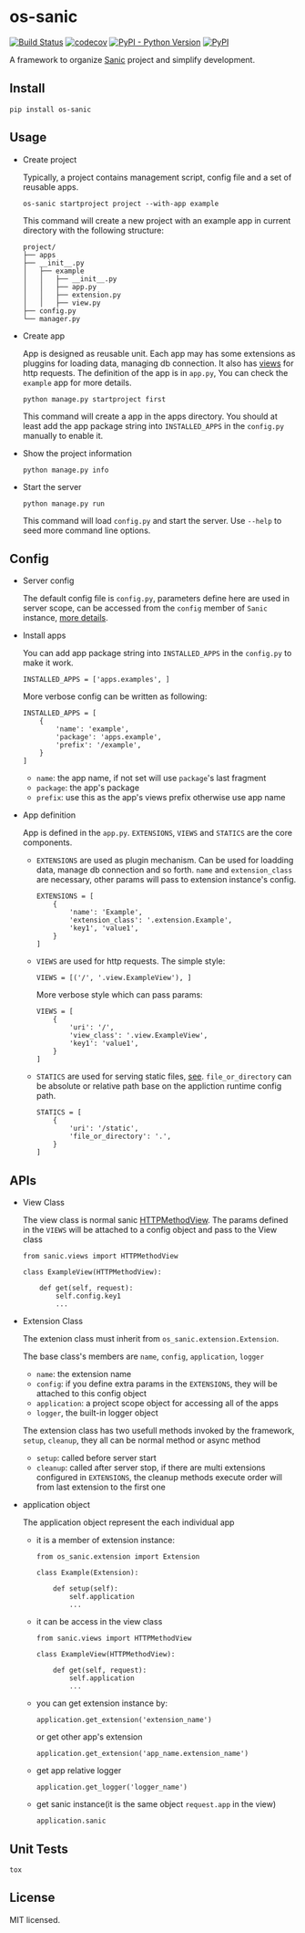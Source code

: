 # os-sanic

[![Build Status](https://www.travis-ci.org/cfhamlet/os-sanic.svg?branch=master)](https://www.travis-ci.org/cfhamlet/os-sanic)
[![codecov](https://codecov.io/gh/cfhamlet/os-sanic/branch/master/graph/badge.svg)](https://codecov.io/gh/cfhamlet/os-sanic)
[![PyPI - Python Version](https://img.shields.io/pypi/pyversions/os-sanic.svg)](https://pypi.python.org/pypi/os-sanic)
[![PyPI](https://img.shields.io/pypi/v/os-sanic.svg)](https://pypi.python.org/pypi/os-sanic)

A framework to organize [Sanic](https://github.com/huge-success/sanic) project and simplify development.



## Install

  ```
  pip install os-sanic
  ```

## Usage

* Create project

    Typically, a project contains management script, config file and a set of reusable apps. 

    ```
    os-sanic startproject project --with-app example
    ```
    
    This command will create a new project with an example app in current directory with the following structure:
    
    ```
    project/
    ├── apps
    ├── __init__.py
    │   ├── example
    │   │   ├── __init__.py
    │   │   ├── app.py
    │   │   ├── extension.py
    │   │   ├── view.py    
    ├── config.py
    └── manager.py
    ```

    
* Create app

    App is designed as reusable unit. Each app may has some extensions as pluggins for loading data, managing db connection. It also has [views](https://sanic.readthedocs.io/en/latest/sanic/class_based_views.html) for http requests. The definition of the app is in ``app.py``, You can check the ``example`` app for more details.
    
    
    ```
    python manage.py startproject first
    ```
    
    This command will create a app in the apps directory. You should at least add the app package string into ``INSTALLED_APPS`` in the ``config.py`` manually to enable it.
    
* Show the project information

    ```
    python manage.py info
    ```

* Start the server

    ```
    python manage.py run
    ```
    
    This command will load ``config.py`` and start the server. Use ``--help`` to seed more command line options.


## Config

* Server config

    The default config file is ``config.py``, parameters define here are used in server scope, can be accessed from the ``config`` member of ``Sanic`` instance, [more details](https://sanic.readthedocs.io/en/latest/sanic/config.html).
    
* Install apps

    You can add app package string into ``INSTALLED_APPS`` in the ``config.py`` to make it work.
    
    ```
    INSTALLED_APPS = ['apps.examples', ]
    ```
    
    More verbose config can be written as following:
    
    ```
    INSTALLED_APPS = [
        {
            'name': 'example',
            'package': 'apps.example',
            'prefix': '/example',
        }
    ]
    ```
    - ``name``: the app name, if not set will use ``package``'s last fragment
    - ``package``: the app's package
    - ``prefix``: use this as the app's views prefix otherwise use app name
    
* App definition

    App is defined in the ``app.py``. ``EXTENSIONS``, ``VIEWS`` and ``STATICS`` are the core components.
    
    - ``EXTENSIONS`` are used as plugin mechanism. Can be used for loadding data, manage db connection and so forth. ``name`` and ``extension_class`` are necessary, other params will pass to extension instance's config.
    
        ```
        EXTENSIONS = [
            {
                'name': 'Example',
                'extension_class': '.extension.Example',
                'key1', 'value1',
            }
        ]
        ```
    
    - ``VIEWS`` are used for http requests. The simple style:

    
        ````
        VIEWS = [('/', '.view.ExampleView'), ]
        ````
    
        More verbose style which can pass params:
    

        ```
        VIEWS = [
            {
                'uri': '/',
                'view_class': '.view.ExampleView',
                'key1': 'value1',
            }
        ]
        ```

    - ``STATICS`` are used for serving static files, [see](https://sanic.readthedocs.io/en/latest/sanic/static_files.html). ``file_or_directory`` can be absolute or relative path base on the appliction runtime config path.

        ```
        STATICS = [
            {
                'uri': '/static',
                'file_or_directory': '.',
            }
        ]
        ```


## APIs

* View Class

    The view class is normal sanic [HTTPMethodView](https://sanic.readthedocs.io/en/latest/sanic/class_based_views.html#class-based-views). The params defined in the ``VIEWS``  will be attached to a config object and pass to the View class
    
    ```
    from sanic.views import HTTPMethodView
    
    class ExampleView(HTTPMethodView):
    
        def get(self, request):
            self.config.key1
            ...
    ```

* Extension Class

    The extenion class must inherit from ``os_sanic.extension.Extension``.
    
    The base class's members are ``name``, ``config``, ``application``, ``logger``
    
    - ``name``: the extension name
    - ``config``: if you define extra params in the ``EXTENSIONS``, they will be attached to this config object
    - ``application``: a project scope object for accessing all of the apps
    - ``logger``, the built-in logger object
    
    
    The extension class has two usefull methods invoked by the framework, ``setup``, ``cleanup``, they all can be normal method or async method
    
    - ``setup``: called before server start
    - ``cleanup``: called after server stop, if there are multi extensions configured in ``EXTENSIONS``, the cleanup methods execute order will from last extension to the first one
    
    
* application object

    The application object represent the each individual app
    
    - it is a member of extension instance:
    
        ```
        from os_sanic.extension import Extension

        class Example(Extension):

            def setup(self):
                self.application
                ...
        ```
    
    - it can be access in the view class
    
        ```
        from sanic.views import HTTPMethodView

        class ExampleView(HTTPMethodView):

            def get(self, request):
                self.application
                ...
        ```
        
    - you can get extension instance by:
    
        ```
        application.get_extension('extension_name')
        ```

        or get other app's extension

        ```
        application.get_extension('app_name.extension_name')
        ```

    - get app relative logger
  
        ```
        application.get_logger('logger_name')
        ```

    - get sanic instance(it is the same object ``request.app`` in the view)
        
        ```
        application.sanic
        ```


## Unit Tests

  ```
  tox
  ```

## License

MIT licensed.
